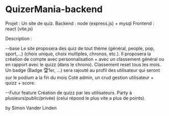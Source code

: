 # QuizerMania-backend

Projet : Un site de quiz.
Backend : node (express.js) + mysql
Frontend : react (vite.js)

Description :

--base
Le site proposera des quiz de tout thème (général, people, pop, sport,…) (choix unique, choix multiples, chronos, etc.). Il proposera la création de compte avec personnalisation + avec un classement général ou en rapport avec le quizz (dans le chrono).
Classement reset tous les mois. Un badge (Badge 🏆1er, …) sera rajouté au profil des utilisateur qui seront sur le podium a la fin du mois
Coté admin, un crud gestion utilisateur + quizz + score.

--Futur feature
Création de quizz par les utilisateurs. 
Party à plusieurs(public/privée) (celui répond le plus vite a plus de points).


by Simon Vander Linden
